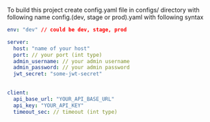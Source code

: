 To build this project create config.yaml file in configs/ directory with following name config.(dev, stage or prod).yaml with following syntax
```yaml
env: "dev" // could be dev, stage, prod

server:
  host: "name of your host"
  port: // your port (int type)
  admin_username: // your admin username
  admin_password: // your admin password
  jwt_secret: "some-jwt-secret"
  

client:
  api_base_url: "YOUR_API_BASE_URL"
  api_key: "YOUR_API_KEY"
  timeout_sec: // timeout (int type)
```
